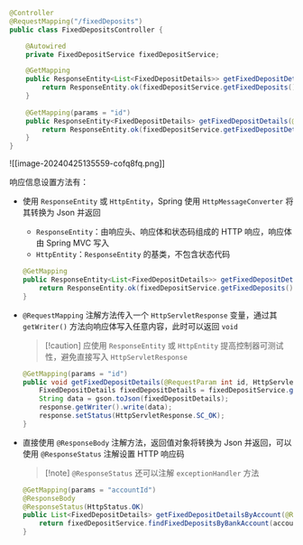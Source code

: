 ```java
@Controller
@RequestMapping("/fixedDeposits")
public class FixedDepositsController {

    @Autowired
    private FixedDepositService fixedDepositService;

    @GetMapping
    public ResponseEntity<List<FixedDepositDetails>> getFixedDepositDetails() {
        return ResponseEntity.ok(fixedDepositService.getFixedDeposits());
    }
  
    @GetMapping(params = "id")
    public ResponseEntity<FixedDepositDetails> getFixedDepositDetails(@RequestParam int id) {
        return ResponseEntity.ok(fixedDepositService.getFixedDepositDetails(id));
    }
}
```

![[image-20240425135559-cofq8fq.png]]

响应信息设置方法有：

* 使用 `ResponseEntity` 或 `HttpEntity`，Spring 使用 `HttpMessageConverter` 将其转换为 Json 并返回
	* `ResponseEntity`：由响应头、响应体和状态码组成的 HTTP 响应，响应体由 Spring MVC 写入
	* `HttpEntity`：`ResponseEntity` 的基类，不包含状态代码

  ```java
  @GetMapping
  public ResponseEntity<List<FixedDepositDetails>> getFixedDepositDetails() {
      return ResponseEntity.ok(fixedDepositService.getFixedDeposits());
  }
  ```

* `@RequestMapping` 注解方法传入一个 `HttpServletResponse` 变量，通过其 `getWriter()` 方法向响应体写入任意内容，此时可以返回 `void`

  > [!caution] 应使用 `ResponseEntity` 或 `HttpEntity` 提高控制器可测试性，避免直接写入 `HttpServletResponse`

  ```java
  @GetMapping(params = "id")
  public void getFixedDepositDetails(@RequestParam int id, HttpServletResponse response) throws IOException {
      FixedDepositDetails fixedDepositDetails = fixedDepositService.getFixedDepositDetails(id);
      String data = gson.toJson(fixedDepositDetails);
      response.getWriter().write(data);
      response.setStatus(HttpServletResponse.SC_OK);
  }
  ```

* 直接使用 `@ResponseBody` 注解方法，返回值对象将转换为 Json 并返回，可以使用 `@ResponseStatus` 注解设置 HTTP 响应码

  > [!note] `@ResponseStatus` 还可以注解 `exceptionHandler` 方法

  ```java
  @GetMapping(params = "accountId")
  @ResponseBody
  @ResponseStatus(HttpStatus.OK)
  public List<FixedDepositDetails> getFixedDepositDetailsByAccount(@RequestParam int accountId) {
      return fixedDepositService.findFixedDepositsByBankAccount(accountId);
  }
  ```
